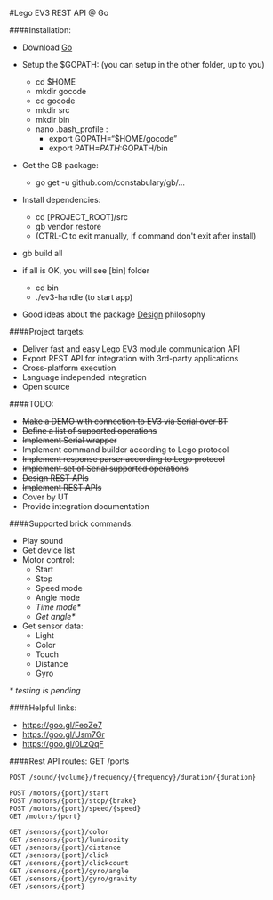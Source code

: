 #Lego EV3 REST API @ Go

####Installation:
- Download [Go](http://golang.org/dl/)
- Setup the $GOPATH: (you can setup in the other folder, up to you)
    - cd $HOME
    - mkdir gocode
    - cd gocode
    - mkdir src
    - mkdir bin
    - nano .bash_profile : 
        - export GOPATH=“$HOME/gocode”
        - export PATH=$PATH:$GOPATH/bin 
 - Get the GB package:
    - go get -u github.com/constabulary/gb/...
    
 - Install dependencies:
    - cd [PROJECT_ROOT]/src
    - gb vendor restore
    - (CTRL-C to exit manually, if command don't exit after install)
 - gb build all
 - if all is OK, you will see [bin] folder
    - cd bin
    - ./ev3-handle (to start app)
    
- Good ideas about the package [Design](https://www.goinggo.net/2017/02/package-oriented-design.html) philosophy


####Project targets:
- Deliver fast and easy Lego EV3 module communication API
- Export REST API for integration with 3rd-party applications
- Cross-platform execution
- Language independed integration
- Open source

####TODO:
- ~~Make a DEMO with connection to EV3 via Serial over BT~~
- ~~Define a list of supported operations~~
- ~~Implement Serial wrapper~~
- ~~Implement command builder according to Lego protocol~~
- ~~Implement response parser according to Lego protocol~~
- ~~Implement set of Serial supported operations~~
- ~~Design REST APIs~~
- ~~Implement REST APIs~~
- Cover by UT
- Provide integration documentation

####Supported brick commands:
- Play sound
- Get device list
- Motor control:
    - Start
    - Stop
    - Speed mode
    - Angle mode
    - _Time mode*_
    - _Get angle*_
- Get sensor data:
    - Light
    - Color
    - Touch
    - Distance
    - Gyro
    
_* testing is pending_

####Helpful links:
- https://goo.gl/FeoZe7
- https://goo.gl/Usm7Gr
- https://goo.gl/0LzQqF

####Rest API routes:
	GET /ports

	POST /sound/{volume}/frequency/{frequency}/duration/{duration}

	POST /motors/{port}/start
	POST /motors/{port}/stop/{brake}
	POST /motors/{port}/speed/{speed}
	GET /motors/{port}

	GET /sensors/{port}/color
	GET /sensors/{port}/luminosity
	GET /sensors/{port}/distance
	GET /sensors/{port}/click
	GET /sensors/{port}/clickcount
	GET /sensors/{port}/gyro/angle
	GET /sensors/{port}/gyro/gravity
	GET /sensors/{port}
